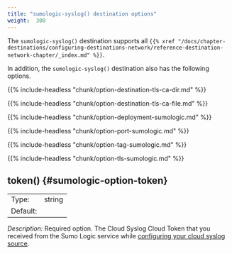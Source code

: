 ```yaml
---
title: "sumologic-syslog() destination options"
weight:  300
---
```

<!-- DISCLAIMER: This file is based on the syslog-ng Open Source Edition documentation https://github.com/balabit/syslog-ng-ose-guides/commit/2f4a52ee61d1ea9ad27cb4f3168b95408fddfdf2 and is used under the terms of The syslog-ng Open Source Edition Documentation License. The file has been modified by Axoflow. -->

The `sumologic-syslog()` destination supports all `{{% xref "/docs/chapter-destinations/configuring-destinations-network/reference-destination-network-chapter/_index.md" %}}`.

In addition, the `sumologic-syslog()` destination also has the following options.


{{% include-headless "chunk/option-destination-tls-ca-dir.md" %}}



{{% include-headless "chunk/option-destination-tls-ca-file.md" %}}



{{% include-headless "chunk/option-deployment-sumologic.md" %}}



{{% include-headless "chunk/option-port-sumologic.md" %}}



{{% include-headless "chunk/option-tag-sumologic.md" %}}



{{% include-headless "chunk/option-tls-sumologic.md" %}}



## token() {#sumologic-option-token}

|          |        |
| -------- | ------ |
| Type:    | string |
| Default: |        |

*Description:* Required option. The Cloud Syslog Cloud Token that you received from the Sumo Logic service while [configuring your cloud syslog source](https://help.sumologic.com/03Send-Data/Sources/02Sources-for-Hosted-Collectors/Cloud-Syslog-Source#configure-a-cloud%C2%A0syslog%C2%A0source).

